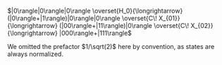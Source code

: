 $|0\rangle|0\rangle|0\rangle \overset{H_0}{\longrightarrow} (|0\rangle+|1\rangle)|0\rangle|0\rangle \overset{C\! X_{01}}{\longrightarrow} (|00\rangle+|11\rangle)|0\rangle \overset{C\! X_{02}}{\longrightarrow} |000\rangle+|111\rangle$

We omitted the prefactor $1/\sqrt(2)$ here by convention, as states are always normalized.